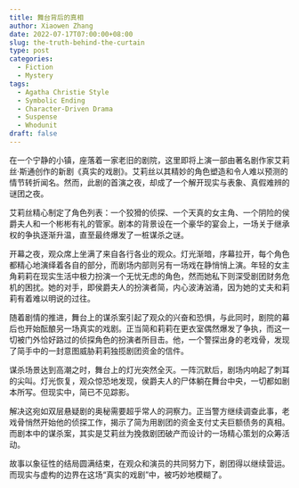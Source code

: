 ```yaml
---
title: 舞台背后的真相
author: Xiaowen Zhang
date: 2022-07-17T07:00:00+08:00
slug: the-truth-behind-the-curtain
type: post
categories:
  - Fiction
  - Mystery
tags:
  - Agatha Christie Style
  - Symbolic Ending
  - Character-Driven Drama
  - Suspense
  - Whodunit
draft: false
---
```


在一个宁静的小镇，座落着一家老旧的剧院，这里即将上演一部由著名剧作家艾莉丝·斯通创作的新剧《真实的戏剧》。艾莉丝以其精妙的角色塑造和令人难以预测的情节转折闻名。然而，此剧的首演之夜，却成了一个解开现实与表象、真假难辨的谜团之夜。

艾莉丝精心制定了角色列表：一个狡猾的侦探、一个天真的女主角、一个阴险的侯爵夫人和一个彬彬有礼的管家。剧本的背景设在一个豪华的宴会上，一场关于继承权的争执逐渐升温，直至最终爆发了一桩谋杀之谜。

开幕之夜，观众席上坐满了来自各行各业的观众。灯光渐暗，序幕拉开，每个角色都精心地演绎着各自的部分，而剧场内部则另有一场戏在静悄悄上演。年轻的女主角莉莉在现实生活中极力扮演一个无忧无虑的角色，然而她私下则深受剧团财务危机的困扰。她的对手，即侯爵夫人的扮演者简，内心波涛汹涌，因为她的丈夫和莉莉有着难以明说的过往。 

随着剧情的推进，舞台上的谋杀案引起了观众的兴奋和恐惧，与此同时，剧院的幕后也开始酝酿另一场真实的戏剧。正当简和莉莉在更衣室偶然爆发了争执，而这一切被门外恰好路过的侦探角色的扮演者所目击。他，一个警探出身的老戏骨，发现了简手中的一封意图威胁莉莉独揽剧团资金的信件。

谋杀场景达到高潮之时，舞台上的灯光突然全灭。一阵沉默后，剧场内响起了刺耳的尖叫。灯光恢复，观众惊恐地发现，侯爵夫人的尸体躺在舞台中央，一切都如剧本所写。但现实中，简已不见踪影。

解决这宛如双层悬疑剧的奥秘需要超乎常人的洞察力。正当警方继续调查此事，老戏骨悄然开始他的侦探工作，揭示了简为用剧团的资金支付丈夫巨额债务的真相。而剧本中的谋杀案，其实是艾莉丝为挽救剧团破产而设计的一场精心策划的众筹活动。

故事以象征性的结局圆满结束，在观众和演员的共同努力下，剧团得以继续营运。而现实与虚构的边界在这场“真实的戏剧”中，被巧妙地模糊了。